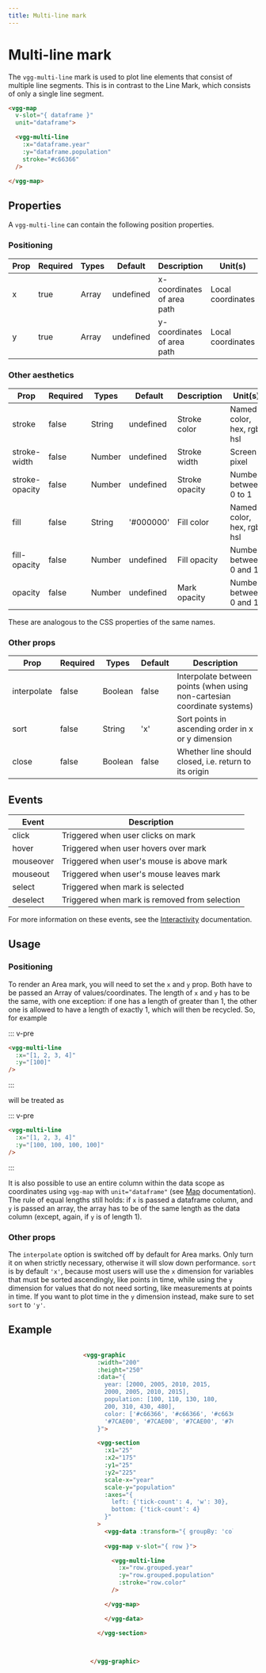 ```yaml
---
title: Multi-line mark
---
```

# Multi-line mark

The `vgg-multi-line` mark is used to plot line elements that consist of multiple line segments. This is in contrast to the Line Mark, which consists of only a single line segment.

<CodeDemoLayout>

<MarkMultiLineSimple />

<CodeLayout>

```html
<vgg-map 
  v-slot="{ dataframe }"
  unit="dataframe">

  <vgg-multi-line
    :x="dataframe.year"
    :y="dataframe.population"
    stroke="#c66366"
  />

</vgg-map>
```

</CodeLayout>

</CodeDemoLayout>

## Properties
A `vgg-multi-line` can contain the following position properties.
### Positioning

| Prop | Required | Types | Default   | Description                             | Unit(s)           |
| ---- | -------- | ----- | --------- | --------------------------------------- | ----------------- |
| x    | true     | Array | undefined | x-coordinates of area path              | Local coordinates |
| y    | true     | Array | undefined | y-coordinates of area path              | Local coordinates |

### Other aesthetics

| Prop           | Required | Types  | Default   | Description    | Unit(s)                    |
| -------------- | -------- | ------ | --------- | -------------- | -------------------------- |
| stroke         | false    | String | undefined | Stroke color   | Named color, hex, rgb, hsl |
| stroke-width   | false    | Number | undefined | Stroke width   | Screen pixel               |
| stroke-opacity | false    | Number | undefined | Stroke opacity | Number between 0 to 1      |
| fill           | false    | String | '#000000' | Fill color     | Named color, hex, rgb, hsl |
| fill-opacity   | false    | Number | undefined | Fill opacity   | Number between 0 and 1     |
| opacity        | false    | Number | undefined | Mark opacity   | Number between 0 and 1     |

These are analogous to the CSS properties of the same names.

### Other props

| Prop        | Required | Types   | Default | Description                                                              |
| ----------- | -------- | ------- | ------- | ------------------------------------------------------------------------ |
| interpolate | false    | Boolean | false   | Interpolate between points (when using non-cartesian coordinate systems) |
| sort        | false    | String  | 'x'     | Sort points in ascending order in x or y dimension                       |
| close        | false    | Boolean  | false     | Whether line should closed, i.e. return to its origin                       |

## Events

| Event     | Description                                   |
| --------- | --------------------------------------------- |
| click     | Triggered when user clicks on mark            |
| hover     | Triggered when user hovers over mark          |
| mouseover | Triggered when user's mouse is above mark     |
| mouseout  | Triggered when user's mouse leaves mark       |
| select    | Triggered when mark is selected               |
| deselect  | Triggered when mark is removed from selection |

For more information on these events, see the [Interactivity](../concepts/interactivity.md)
documentation.

## Usage
### Positioning

To render an Area mark, you will need to set the `x` and `y` prop. Both have to be passed an Array of values/coordinates. The length of `x` and `y` has to be the same, with one exception: if one has a length
of greater than 1, the other one is allowed to have a length of exactly 1, which will
then be recycled. So, for example

::: v-pre
```html
<vgg-multi-line
  :x="[1, 2, 3, 4]"
  :y="[100]"
/>
```
:::

will be treated as

::: v-pre
```html
<vgg-multi-line
  :x="[1, 2, 3, 4]"
  :y="[100, 100, 100, 100]"
/>
```
:::

It is also possible to use an entire column within the data scope as coordinates
using `vgg-map` with `unit="dataframe"` (see [Map](../core/map.md) documentation). The rule of equal lengths still holds: if `x` is passed a dataframe
column, and `y` is passed an array, the array has to be of the same length as the
data column (except, again, if `y` is of length 1).

### Other props

The `interpolate` option is switched off by default for Area marks. Only
turn it on when strictly necessary, otherwise it will slow down performance.
`sort` is by default `'x'`, because most users will use the `x` dimension for
variables that must be sorted ascendingly, like points in time, while using the
`y` dimension for values that do not need sorting, like measurements at points
in time. If you want to plot time in the `y` dimension instead, make sure to
set `sort` to `'y'`.

## Example

<div style="display: flex;
	justify-content: space-around;
	align-items: center"
>

<div>

<MarkMultiLineStacked />

</div>

<div style='width: 60%; height: 100%;'>

```html
<vgg-graphic
    :width="200"
    :height="250"
    :data="{
      year: [2000, 2005, 2010, 2015,
      2000, 2005, 2010, 2015],
      population: [100, 110, 130, 180,
      200, 310, 430, 480],
      color: ['#c66366', '#c66366', '#c66366', '#c66366',
      '#7CAE00', '#7CAE00', '#7CAE00', '#7CAE00']
    }">

    <vgg-section
      :x1="25"
      :x2="175"
      :y1="25"
      :y2="225"
      scale-x="year"
      scale-y="population"
      :axes="{
        left: {'tick-count': 4, 'w': 30},
        bottom: {'tick-count': 4}
      }"
    >
      <vgg-data :transform="{ groupBy: 'color' }">
      
      <vgg-map v-slot="{ row }">

        <vgg-multi-line
          :x="row.grouped.year"
          :y="row.grouped.population"
          :stroke="row.color"
        />

      </vgg-map>

      </vgg-data>

    </vgg-section>

   

  </vgg-graphic>
```

</div>

</div>